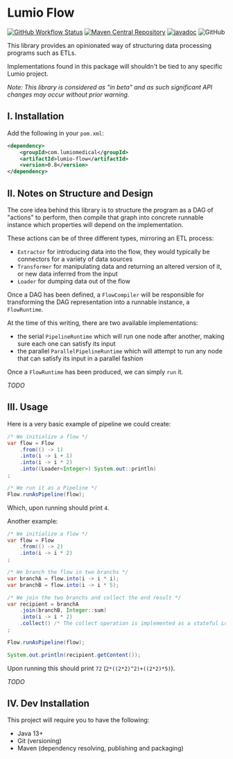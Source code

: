 # Lumio Flow

[![GitHub Workflow Status](https://img.shields.io/github/workflow/status/lumio-medical/lumio-flow/Java%20CI%20with%20Maven)](https://github.com/lumio-medical/lumio-flow/actions?query=workflow%3A%22Java+CI+with+Maven%22)
[![Maven Central Repository](https://maven-badges.herokuapp.com/maven-central/com.lumiomedical/lumio-flow/badge.svg)](https://maven-badges.herokuapp.com/maven-central/com.lumiomedical/lumio-flow)
[![javadoc](https://javadoc.io/badge2/com.lumiomedical/lumio-flow/javadoc.svg)](https://javadoc.io/doc/com.lumiomedical/lumio-flow)
![GitHub](https://img.shields.io/github/license/lumio-medical/lumio-flow)

This library provides an opinionated way of structuring data processing programs such as ETLs.

Implementations found in this package will shouldn't be tied to any specific Lumio project.

_Note: This library is considered as "in beta" and as such significant API changes may occur without prior warning._

## I. Installation

Add the following in your `pom.xml`:

```xml
<dependency>
    <groupId>com.lumiomedical</groupId>
    <artifactId>lumio-flow</artifactId>
    <version>0.8</version>
</dependency>
```

## II. Notes on Structure and Design

The core idea behind this library is to structure the program as a DAG of "actions" to perform, then compile that graph into concrete runnable instance which properties will depend on the implementation.
 
These actions can be of three different types, mirroring an ETL process:

* `Extractor` for introducing data into the flow, they would typically be connectors for a variety of data sources 
* `Transformer` for manipulating data and returning an altered version of it, or new data inferred from the input
* `Loader` for dumping data out of the flow

Once a DAG has been defined, a `FlowCompiler` will be responsible for transforming the DAG representation into a runnable instance, a `FlowRuntime`. 

At the time of this writing, there are two available implementations:

* the serial `PipelineRuntime` which will run one node after another, making sure each one can satisfy its input
* the parallel `ParallelPipelineRuntime` which will attempt to run any node that can satisfy its input in a parallel fashion

Once a `FlowRuntime` has been produced, we can simply `run` it.

_TODO_

## III. Usage

Here is a very basic example of pipeline we could create:

```java
/* We initialize a flow */
var flow = Flow
    .from(() -> 1)
    .into(i -> i + 1)
    .into(i -> i * 2)
    .into((Loader<Integer>) System.out::println)
;

/* We run it as a Pipeline */
Flow.runAsPipeline(flow);
```

Which, upon running should print `4`.

Another example:

```java
/* We initialize a flow */
var flow = Flow
    .from(() -> 2)
    .into(i -> i * 2)
;

/* We branch the flow in two branchs */
var branchA = flow.into(i -> i * i);
var branchB = flow.into(i -> i * 5);

/* We join the two branchs and collect the end result */
var recipient = branchA
    .join(branchB, Integer::sum)
    .into(i -> i * 2)
    .collect() /* The collect operation is implemented as a stateful Loader */
;

Flow.runAsPipeline(flow);

System.out.println(recipient.getContent());
```

Upon running this should print `72` (`2*((2*2)^2)+((2*2)*5)`).

_TODO_

## IV. Dev Installation

This project will require you to have the following:

* Java 13+
* Git (versioning)
* Maven (dependency resolving, publishing and packaging) 
